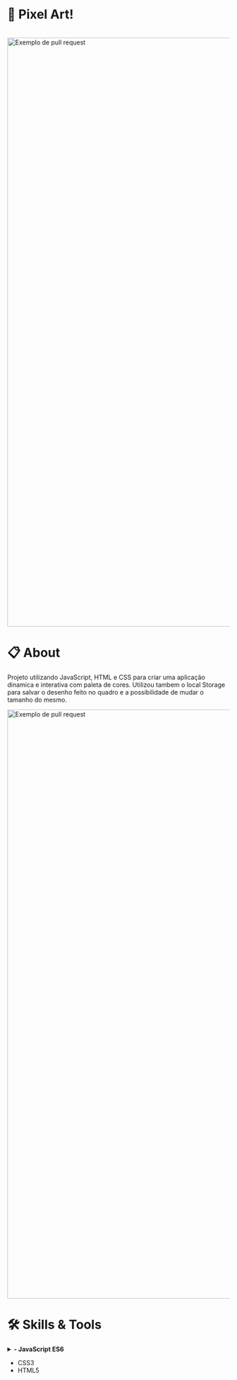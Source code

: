 # :notebook_with_decorative_cover: Pixel Art!

<br>

<img width="1335" alt="Exemplo de pull request" src="exemp.jpeg">

# :clipboard: About

Projeto utilizando JavaScript, HTML e CSS para criar uma aplicação dinamica e interativa com paleta de cores. Utilizou tambem o local Storage para salvar o desenho feito no quadro e a possibilidade de mudar o tamanho do mesmo.


<img width="1335" alt="Exemplo de pull request" src="nota.png">

<br>


# :hammer_and_wrench: Skills & Tools

<details>
  <summary><strong>- JavaScript ES6</strong></summary><br />
  - DOM
  - Event Listeners
</details>

- CSS3
- HTML5